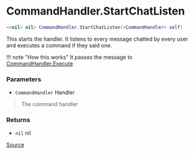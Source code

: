 # CommandHandler.StartChatListen
```lua
<<nil> nil> CommandHandler.StartChatListen(<CommandHandler> self)
```
This starts the handler. It listens to every message chatted by every user and executes a command if they said one.

!!! note "How this works"
    It passes the message to [CommandHandler.Execute](./execute.md)

### Parameters
* `CommandHandler` Handler
> The command handler

### Returns
* `nil` nil

[Source](https://github.com/Stefanuk12/ROBLOX/blob/master/Universal/Commands/Module.lua#L69)
